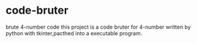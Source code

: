 # code-bruter
brute 4-number code
this project is a code bruter for 4-number written by python with tkinter,pacthed into a executable program.
